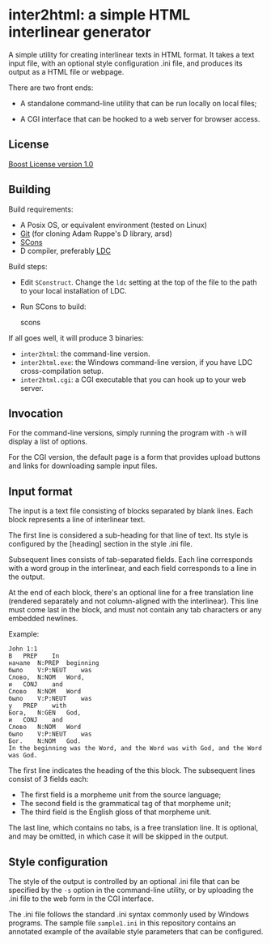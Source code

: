 inter2html: a simple HTML interlinear generator
===============================================

A simple utility for creating interlinear texts in HTML format. It takes a text
input file, with an optional style configuration .ini file, and produces its
output as a HTML file or webpage.

There are two front ends:

- A standalone command-line utility that can be run locally on local files;

- A CGI interface that can be hooked to a web server for browser access.

License
-------

[Boost License version 1.0](http://www.boost.org/LICENSE_1_0.txt)


Building
--------

Build requirements:

- A Posix OS, or equivalent environment (tested on Linux)
- [Git](https://git-scm.com/) (for cloning Adam Ruppe's D library, arsd)
- [SCons](https://scons.org/)
- D compiler, preferably [LDC](https://github.com/ldc-developers/ldc/releases/)

Build steps:

- Edit `SConstruct`. Change the `ldc` setting at the top of the file to the
  path to your local installation of LDC.

- Run SCons to build:

    scons

If all goes well, it will produce 3 binaries:

- `inter2html`: the command-line version.
- `inter2html.exe`: the Windows command-line version, if you have LDC
  cross-compilation setup.
- `inter2html.cgi`: a CGI executable that you can hook up to your web server.


Invocation
----------

For the command-line versions, simply running the program with `-h` will
display a list of options.

For the CGI version, the default page is a form that provides upload buttons
and links for downloading sample input files.


Input format
------------

The input is a text file consisting of blocks separated by blank lines. Each
block represents a line of interlinear text.

The first line is considered a sub-heading for that line of text. Its style is
configured by the [heading] section in the style .ini file.

Subsequent lines consists of tab-separated fields. Each line corresponds with a
word group in the interlinear, and each field corresponds to a line in the
output.

At the end of each block, there's an optional line for a free translation line
(rendered separately and not column-aligned with the interlinear). This line
must come last in the block, and must not contain any tab characters or any
embedded newlines.

Example:

    John 1:1
    В	PREP	In
    начале	N:PREP	beginning
    было	V:P:NEUT	was
    Слово,	N:NOM	Word,
    и	CONJ	and
    Слово	N:NOM	Word
    было	V:P:NEUT	was
    у	PREP	with
    Бога,	N:GEN	God,
    и	CONJ	and
    Слово	N:NOM	Word
    было	V:P:NEUT	was
    Бог.	N:NOM	God.
    In the beginning was the Word, and the Word was with God, and the Word was God.

The first line indicates the heading of the this block.  The subsequent lines
consist of 3 fields each:

- The first field is a morpheme unit from the source language;
- The second field is the grammatical tag of that morpheme unit;
- The third field is the English gloss of that morpheme unit.

The last line, which contains no tabs, is a free translation line. It is
optional, and may be omitted, in which case it will be skipped in the output.


Style configuration
-------------------

The style of the output is controlled by an optional .ini file that can be
specified by the `-s` option in the command-line utility, or by uploading the
.ini file to the web form in the CGI interface.

The .ini file follows the standard .ini syntax commonly used by Windows
programs.  The sample file `sample1.ini` in this repository contains an
annotated example of the available style parameters that can be configured.

